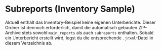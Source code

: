 # Subreports (Inventory Sample)

Aktuell enthält das Inventory-Beispiel keine eigenen Unterberichte.
Dieser Ordner ist dennoch erforderlich, damit die automatisch
gebauten ZIP-Archive stets sowohl `main_reports` als auch
`subreports` enthalten. Sobald ein Unterbericht erstellt wird,
legst du die entsprechende `.jrxml`-Datei in diesem Verzeichnis ab.
